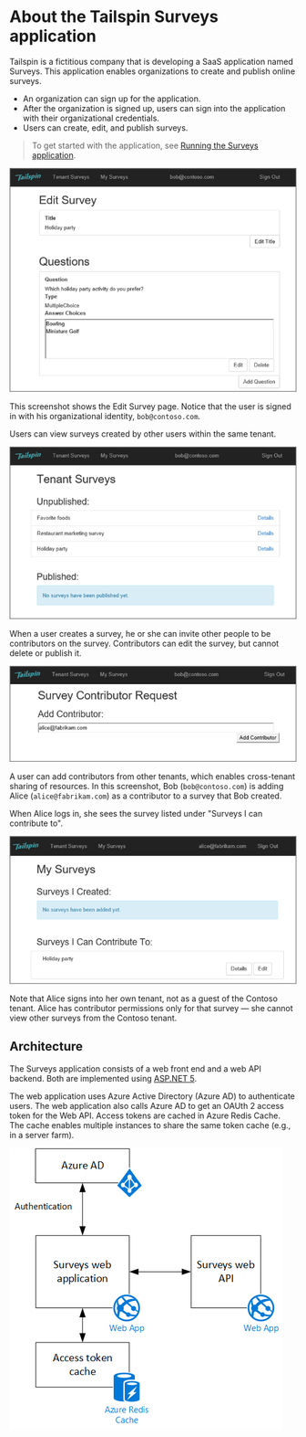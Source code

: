 # About the Tailspin Surveys application

Tailspin is a fictitious company that is developing a SaaS application named Surveys. This application enables organizations to create and publish online surveys.

- An organization can sign up for the application.
- After the organization is signed up, users can sign into the application with their organizational credentials.
- Users can create, edit, and publish surveys.

> To get started with the application, see [Running the Surveys application](running-the-app.md).

![Edit survey](media/tailspin/edit-survey.png)

This screenshot shows the Edit Survey page. Notice that the user is signed in with his organizational identity, `bob@contoso.com`.

Users can view surveys created by other users within the same tenant.

![Tenant surveys](media/tailspin/tenant-surveys.png)

When a user creates a survey, he or she can invite other people to be contributors on the survey. Contributors can edit the survey, but cannot delete or publish it.  

![Add contributor](media/tailspin/add-contributor.png)

A user can add contributors from other tenants, which enables cross-tenant sharing of resources. In this screenshot, Bob (`bob@contoso.com`) is adding Alice (`alice@fabrikam.com`) as a contributor to a survey that Bob created.

When Alice logs in, she sees the survey listed under "Surveys I can contribute to".

![Survey contributor](media/tailspin/contributor.png)

Note that Alice signs into her own tenant, not as a guest of the Contoso tenant. Alice has contributor permissions only for that survey &mdash; she cannot view other surveys from the Contoso tenant.

## Architecture

The Surveys application consists of a web front end and a web API backend. Both are implemented using [ASP.NET 5](https://docs.asp.net/en/latest/).

The web application uses Azure Active Directory (Azure AD) to authenticate users. The web application also calls Azure AD to get an OAUth 2 access token for the Web API. Access tokens are cached in Azure Redis Cache. The cache enables multiple instances to share the same token cache (e.g., in a server farm).

![Architecture](media/tailspin/architecture.png)
